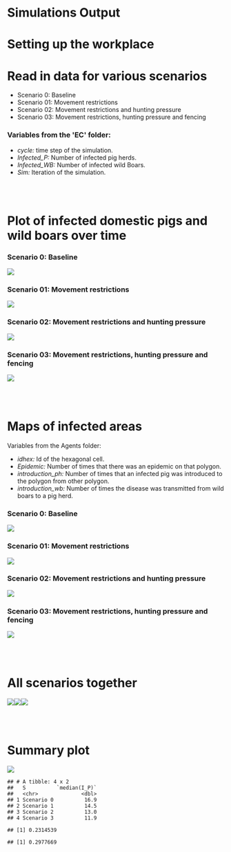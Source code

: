 Simulations Output
================

Setting up the workplace
========================

Read in data for various scenarios
==================================

-   Scenario 0: Baseline
-   Scenario 01: Movement restrictions
-   Scenario 02: Movement restrictions and hunting pressure
-   Scenario 03: Movement restrictions, hunting pressure and fencing

### Variables from the 'EC' folder:

-   *cycle:* time step of the simulation.
-   *Infected\_P:* Number of infected pig herds.
-   *Infected\_WB:* Number of infected wild Boars.
-   *Sim:* Iteration of the simulation.

<br><br>

Plot of infected domestic pigs and wild boars over time
=======================================================

### Scenario 0: Baseline

![](SimsOut_files/figure-markdown_github/unnamed-chunk-3-1.png)

### Scenario 01: Movement restrictions

![](SimsOut_files/figure-markdown_github/unnamed-chunk-4-1.png)

### Scenario 02: Movement restrictions and hunting pressure

![](SimsOut_files/figure-markdown_github/unnamed-chunk-5-1.png)

### Scenario 03: Movement restrictions, hunting pressure and fencing

![](SimsOut_files/figure-markdown_github/unnamed-chunk-6-1.png)

<br><br>

Maps of infected areas
======================

Variables from the Agents folder:
- *idhex:* Id of the hexagonal cell.
- *Epidemic:* Number of times that there was an epidemic on that polygon.
- *introduction\_ph:* Number of times that an infected pig was introduced to the polygon from other polygon.
- *introduction\_wb:* Number of times the disease was transmitted from wild boars to a pig herd.

### Scenario 0: Baseline

![](SimsOut_files/figure-markdown_github/unnamed-chunk-7-1.png)

### Scenario 01: Movement restrictions

![](SimsOut_files/figure-markdown_github/unnamed-chunk-8-1.png)

### Scenario 02: Movement restrictions and hunting pressure

![](SimsOut_files/figure-markdown_github/unnamed-chunk-9-1.png)

### Scenario 03: Movement restrictions, hunting pressure and fencing

![](SimsOut_files/figure-markdown_github/unnamed-chunk-10-1.png)

<br><br>

All scenarios together
======================

![](SimsOut_files/figure-markdown_github/unnamed-chunk-11-1.png)![](SimsOut_files/figure-markdown_github/unnamed-chunk-11-2.png)![](SimsOut_files/figure-markdown_github/unnamed-chunk-11-3.png)

<br><br>

Summary plot
============

![](SimsOut_files/figure-markdown_github/summary-1.png)

    ## # A tibble: 4 x 2
    ##   S          `median(I_P)`
    ##   <chr>              <dbl>
    ## 1 Scenario 0          16.9
    ## 2 Scenario 1          14.5
    ## 3 Scenario 2          13.0
    ## 4 Scenario 3          11.9

    ## [1] 0.2314539

    ## [1] 0.2977669
